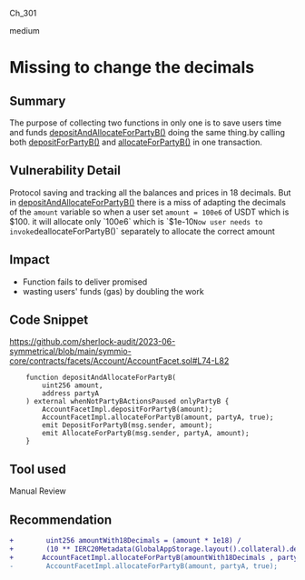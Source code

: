 Ch_301

medium

# Missing to change the decimals

## Summary
The purpose of collecting two functions in only one is to save users time and funds 
[depositAndAllocateForPartyB()](https://github.com/sherlock-audit/2023-06-symmetrical/blob/main/symmio-core/contracts/facets/Account/AccountFacet.sol#L74-L82) doing the same thing.by calling both [depositForPartyB()](https://github.com/sherlock-audit/2023-06-symmetrical/blob/main/symmio-core/contracts/facets/Account/AccountFacetImpl.sol#L108-L117https://github.com/sherlock-audit/2023-06-symmetrical/blob/main/symmio-core/contracts/facets/Account/AccountFacetImpl.sol#L108-L117) and [allocateForPartyB()](https://github.com/sherlock-audit/2023-06-symmetrical/blob/main/symmio-core/contracts/facets/Account/AccountFacetImpl.sol#L119-L132) in one transaction.
 
## Vulnerability Detail
Protocol saving and tracking all the balances and prices in 18 decimals.
But in [depositAndAllocateForPartyB()](https://github.com/sherlock-audit/2023-06-symmetrical/blob/main/symmio-core/contracts/facets/Account/AccountFacet.sol#L74-L82) there is a miss of adapting the decimals of the `amount` variable 
so when a user set `amount = 100e6` of USDT which is $100. it will allocate only `100e6` which is `$1e-10`
Now user needs to invoke `deallocateForPartyB()` separately to allocate the correct amount

## Impact
- Function fails to deliver promised
- wasting users' funds (gas) by doubling the work

## Code Snippet
https://github.com/sherlock-audit/2023-06-symmetrical/blob/main/symmio-core/contracts/facets/Account/AccountFacet.sol#L74-L82
```solidity
    function depositAndAllocateForPartyB(
        uint256 amount,
        address partyA
    ) external whenNotPartyBActionsPaused onlyPartyB {
        AccountFacetImpl.depositForPartyB(amount);
        AccountFacetImpl.allocateForPartyB(amount, partyA, true);
        emit DepositForPartyB(msg.sender, amount);
        emit AllocateForPartyB(msg.sender, partyA, amount);
    }
```

## Tool used

Manual Review

## Recommendation
```diff
+        uint256 amountWith18Decimals = (amount * 1e18) /
+        (10 ** IERC20Metadata(GlobalAppStorage.layout().collateral).decimals());
+       AccountFacetImpl.allocateForPartyB(amountWith18Decimals , partyA, true);
-        AccountFacetImpl.allocateForPartyB(amount, partyA, true);
```